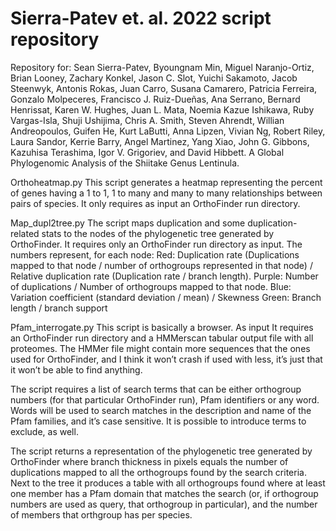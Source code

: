 # Sierra-Patev et. al. 2022 script repository
Repository for: Sean Sierra-Patev, Byoungnam Min, Miguel Naranjo-Ortiz, Brian Looney, Zachary Konkel, Jason C. Slot, Yuichi Sakamoto, Jacob Steenwyk, Antonis Rokas, Juan Carro, Susana Camarero, Patricia Ferreira, Gonzalo Molpeceres, Francisco J. Ruiz-Dueñas, Ana Serrano, Bernard Henrissat, Karen W. Hughes, Juan L. Mata, Noemia Kazue Ishikawa, Ruby Vargas-Isla, Shuji Ushijima, Chris A. Smith, Steven Ahrendt, Willian Andreopoulos, Guifen He, Kurt LaButti, Anna Lipzen, Vivian Ng, Robert Riley, Laura Sandor, Kerrie Barry, Angel Martinez, Yang Xiao, John G. Gibbons, Kazuhisa Terashima, Igor V. Grigoriev, and David Hibbett. A Global Phylogenomic Analysis of the Shiitake Genus Lentinula.

Orthoheatmap.py
This script generates a heatmap representing the percent of genes having a 1 to 1, 1  to many and many to many relationships between pairs of species. It only requires as input an OrthoFinder run directory.


Map_dupl2tree.py
The script maps duplication and some duplication-related stats to the nodes of the phylogenetic tree generated by OrthoFinder. It requires only an OrthoFinder run directory as input. The numbers represent, for each node:
Red: Duplication rate (Duplications mapped to that node / number of orthogroups represented in that node) / Relative duplication rate (Duplication rate / branch length).
Purple: Number of duplications / Number of orthogroups mapped to that node.
Blue: Variation coefficient (standard deviation / mean) / Skewness
Green: Branch length / branch support


Pfam_interrogate.py
This script is basically a browser. As input It requires an OrthoFinder run directory and a HMMerscan tabular output file with all proteomes. The HMMer file might contain more sequences that the ones used for OrthoFinder, and I think it won’t crash if used with less, it’s just that it won’t be able to find anything.

The script requires a list of search terms that can be either orthogroup numbers (for that particular OrthoFinder run), Pfam identifiers or any word. Words will be used to search matches in the description and name of the Pfam families, and it’s case sensitive. It is possible to introduce terms to exclude, as well.

The script returns a representation of the phylogenetic tree generated by OrthoFinder where branch thickness in pixels equals the number of duplications mapped to all the orthogroups found by the search criteria. Next to the tree it produces a table with all orthogroups found where at least one member has a Pfam domain that matches the search (or, if orthogroup numbers are used as query, that orthogroup in particular), and the number of members that orthgroup has per species.
